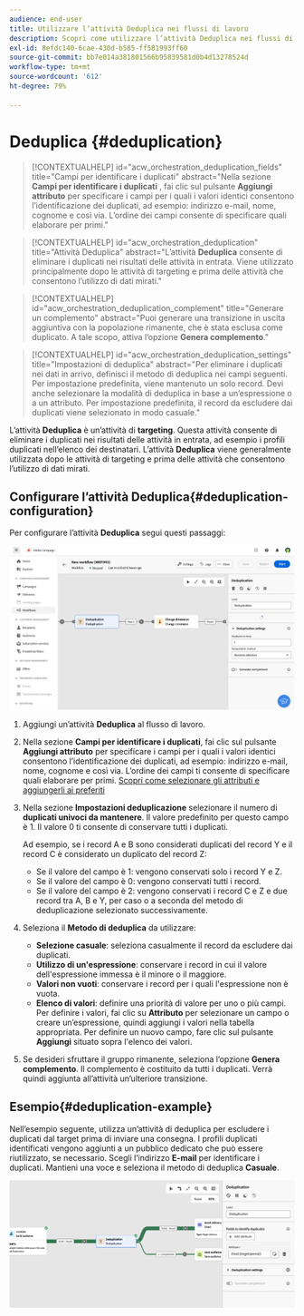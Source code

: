 ```yaml
---
audience: end-user
title: Utilizzare l’attività Deduplica nei flussi di lavoro
description: Scopri come utilizzare l’attività Deduplica nei flussi di lavoro
exl-id: 8efdc140-6cae-430d-b585-ff581993ff60
source-git-commit: bb7e014a381801566b95839581d0b4d13278524d
workflow-type: tm+mt
source-wordcount: '612'
ht-degree: 79%

---
```


# Deduplica {#deduplication}

>[!CONTEXTUALHELP]
>id="acw_orchestration_deduplication_fields"
>title="Campi per identificare i duplicati"
>abstract="Nella sezione **Campi per identificare i duplicati** , fai clic sul pulsante **Aggiungi attributo** per specificare i campi per i quali i valori identici consentono l’identificazione dei duplicati, ad esempio: indirizzo e-mail, nome, cognome e così via. L’ordine dei campi consente di specificare quali elaborare per primi."

>[!CONTEXTUALHELP]
>id="acw_orchestration_deduplication"
>title="Attività Deduplica"
>abstract="L’attività **Deduplica** consente di eliminare i duplicati nei risultati delle attività in entrata. Viene utilizzato principalmente dopo le attività di targeting e prima delle attività che consentono l’utilizzo di dati mirati."

>[!CONTEXTUALHELP]
>id="acw_orchestration_deduplication_complement"
>title="Generare un complemento"
>abstract="Puoi generare una transizione in uscita aggiuntiva con la popolazione rimanente, che è stata esclusa come duplicato. A tale scopo, attiva l’opzione **Genera complemento**."

>[!CONTEXTUALHELP]
>id="acw_orchestration_deduplication_settings"
>title="Impostazioni di deduplica"
>abstract="Per eliminare i duplicati nei dati in arrivo, definisci il metodo di deduplica nei campi seguenti. Per impostazione predefinita, viene mantenuto un solo record. Devi anche selezionare la modalità di deduplica in base a un’espressione o a un attributo. Per impostazione predefinita, il record da escludere dai duplicati viene selezionato in modo casuale."

L’attività **Deduplica** è un’attività di **targeting**. Questa attività consente di eliminare i duplicati nei risultati delle attività in entrata, ad esempio i profili duplicati nell’elenco dei destinatari. L’attività **Deduplica** viene generalmente utilizzata dopo le attività di targeting e prima delle attività che consentono l’utilizzo di dati mirati.

## Configurare l’attività Deduplica{#deduplication-configuration}

Per configurare l’attività **Deduplica** segui questi passaggi:

![](../assets/workflow-deduplication.png)

1. Aggiungi un’attività **Deduplica** al flusso di lavoro.

1. Nella sezione **Campi per identificare i duplicati**, fai clic sul pulsante **Aggiungi attributo** per specificare i campi per i quali i valori identici consentono l’identificazione dei duplicati, ad esempio: indirizzo e-mail, nome, cognome e così via. L’ordine dei campi ti consente di specificare quali elaborare per primi. [Scopri come selezionare gli attributi e aggiungerli ai preferiti](../../get-started/attributes.md)

1. Nella sezione **Impostazioni deduplicazione** selezionare il numero di **duplicati univoci da mantenere**. Il valore predefinito per questo campo è 1. Il valore 0 ti consente di conservare tutti i duplicati.

   Ad esempio, se i record A e B sono considerati duplicati del record Y e il record C è considerato un duplicato del record Z:

   * Se il valore del campo è 1: vengono conservati solo i record Y e Z.
   * Se il valore del campo è 0: vengono conservati tutti i record.
   * Se il valore del campo è 2: vengono conservati i record C e Z e due record tra A, B e Y, per caso o a seconda del metodo di deduplicazione selezionato successivamente.

1. Seleziona il **Metodo di deduplica** da utilizzare:

   * **Selezione casuale**: seleziona casualmente il record da escludere dai duplicati.
   * **Utilizzo di un&#39;espressione**: conservare i record in cui il valore dell&#39;espressione immessa è il minore o il maggiore.
   * **Valori non vuoti**: conservare i record per i quali l&#39;espressione non è vuota.
   * **Elenco di valori**: definire una priorità di valore per uno o più campi. Per definire i valori, fai clic su **Attributo** per selezionare un campo o creare un’espressione, quindi aggiungi i valori nella tabella appropriata. Per definire un nuovo campo, fare clic sul pulsante **Aggiungi** situato sopra l&#39;elenco dei valori.

1. Se desideri sfruttare il gruppo rimanente, seleziona l’opzione **Genera complemento**. Il complemento è costituito da tutti i duplicati. Verrà quindi aggiunta all’attività un’ulteriore transizione.

## Esempio{#deduplication-example}

Nell’esempio seguente, utilizza un’attività di deduplica per escludere i duplicati dal target prima di inviare una consegna. I profili duplicati identificati vengono aggiunti a un pubblico dedicato che può essere riutilizzato, se necessario. Scegli l’indirizzo **E-mail** per identificare i duplicati. Mantieni una voce e seleziona il metodo di deduplica **Casuale**.

![](../assets/workflow-deduplication-example.png)
